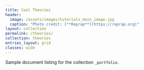 ```yaml
---
title: Cool Theories
header:
  image: /assets/images/tutorials_main_image.jpg
  caption: "Photo credit: [**Reprap**](https://reprap.org)"
layout: collection
permalink: /theories/
collection: theories
entries_layout: grid
classes: wide
---
```


Sample document listing for the collection `_portfolio`.
